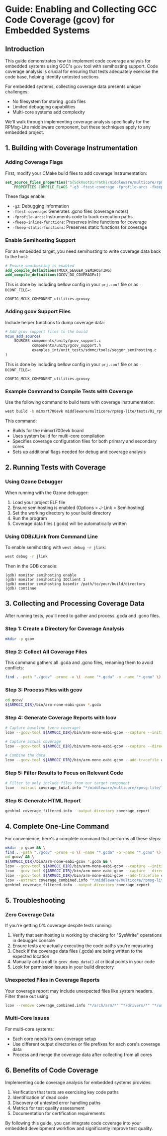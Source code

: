 # Guide: Enabling and Collecting GCC Code Coverage (gcov) for Embedded Systems

## Introduction

This guide demonstrates how to implement code coverage analysis for embedded systems using GCC's `gcov` tool with semihosting support. Code coverage analysis is crucial for ensuring that tests adequately exercise the code base, helping identify untested sections.

For embedded systems, collecting coverage data presents unique challenges:
- No filesystem for storing .gcda files
- Limited debugging capabilities 
- Multi-core systems add complexity

We'll walk through implementing coverage analysis specifically for the RPMsg-Lite middleware component, but these techniques apply to any embedded project.

## 1. Building with Coverage Instrumentation

### Adding Coverage Flags

First, modify your CMake build files to add coverage instrumentation:

```cmake
set_source_files_properties("${SdkRootDirPath}/middleware/multicore/rpmsg-lite/lib" 
    PROPERTIES COMPILE_FLAGS "-g3 -ftest-coverage -fprofile-arcs -fkeep-inline-functions -fkeep-static-functions")
```

These flags enable:
- `-g3`: Debugging information
- `-ftest-coverage`: Generates .gcno files (coverage notes)
- `-fprofile-arcs`: Instruments code to track execution paths
- `-fkeep-inline-functions`: Preserves inline functions for coverage
- `-fkeep-static-functions`: Preserves static functions for coverage

### Enable Semihosting Support

For an embedded target, you need semihosting to write coverage data back to the host:

```cmake
# Ensure semihosting is enabled
add_compile_definitions(MCUX_SEGGER_SEMIHOSTING)
add_compile_definitions(GCOV_DO_COVERAGE=1)
```

This is done by including bellow config in your `prj.conf` file or as `-DCONF_FILE=`:
```kconfig
CONFIG_MCUX_COMPONENT_utilities.gcov=y
```

### Adding gcov Support Files

Include helper functions to dump coverage data:

```cmake
# Add gcov support files to the build
mcux_add_source(
    SOURCES components/unity/gcov_support.c
            components/unity/gcov_support.h
            examples_int/unit_tests/sdmmc/tools/segger_semihosting.c
)
```

This is done by including bellow config in your `prj.conf` file or as `-DCONF_FILE=`:
```kconfig
CONFIG_MCUX_COMPONENT_utilities.gcov=y
```

### Example Command to Compile Tests with Coverage

Use the following command to build tests with coverage instrumentation:

```bash
west build -b mimxrt700evk middleware/multicore/rpmsg-lite/tests/01_rpmsg_init/primary/ --sysbuild -p always --sysbuild --config flash_debug --build-dir b_11/ -- -DCONF_FILE=$(pwd)/middleware/multicore/rpmsg-lite/tests/prj-gcov-primary.conf -Dtest_01_rpmsg_init_secondary_core_CONF_FILE=$(pwd)/middleware/multicore/rpmsg-lite/tests/prj-gcov-secondary.conf -DEXTRA_CFLAGS=-save-temps=obj -Dcore_id=cm33_core0
```

This command:
- Builds for the mimxrt700evk board
- Uses system build for multi-core compilation
- Specifies coverage configuration files for both primary and secondary cores
- Sets up additional flags needed for debug and coverage analysis

## 2. Running Tests with Coverage

### Using Ozone Debugger

When running with the Ozone debugger:

1. Load your project ELF file
2. Ensure semihosting is enabled (Options > J-Link > Semihosting)
3. Set the working directory to your build directory
4. Run the program
5. Coverage data files (.gcda) will be automatically written

### Using GDB/JLink from Command Line

To enable semihosting with `west debug -r jlink`:

```bash
west debug -r jlink
```

Then in the GDB console:

```
(gdb) monitor semihosting enable
(gdb) monitor semihosting IOClient 1
(gdb) monitor semihosting basedir /path/to/your/build/directory
(gdb) continue
```

## 3. Collecting and Processing Coverage Data

After running tests, you'll need to gather and process .gcda and .gcno files.

### Step 1: Create a Directory for Coverage Analysis

```bash
mkdir -p gcov
```

### Step 2: Collect All Coverage Files

This command gathers all .gcda and .gcno files, renaming them to avoid conflicts:

```bash
find . -path "./gcov" -prune -o \( -name "*.gcda" -o -name "*.gcno" \) -exec bash -c 'firstdir=$(echo "{}" | cut -d"/" -f2); filename=$(basename "{}"); cp "{}" "gcov/${firstdir}_${filename}"' \;
```

### Step 3: Process Files with gcov

```bash
cd gcov/
${ARMGCC_DIR}/bin/arm-none-eabi-gcov *.gcda
```

### Step 4: Generate Coverage Reports with lcov

```bash
# Capture baseline (zero coverage)
lcov --gcov-tool ${ARMGCC_DIR}/bin/arm-none-eabi-gcov --capture --initial --directory . --output-file coverage_base.info

# Capture actual coverage
lcov --gcov-tool ${ARMGCC_DIR}/bin/arm-none-eabi-gcov --capture --directory . --output-file coverage_test.info

# Combine the data
lcov --gcov-tool ${ARMGCC_DIR}/bin/arm-none-eabi-gcov --add-tracefile coverage_base.info --add-tracefile coverage_test.info --output-file coverage_total.info
```

### Step 5: Filter Results to Focus on Relevant Code

```bash
# Filter to only include files from our target component
lcov --extract coverage_total.info "*/middleware/multicore/rpmsg-lite/lib/*" --output-file coverage_filtered.info
```

### Step 6: Generate HTML Report

```bash
genhtml coverage_filtered.info --output-directory coverage_report
```

## 4. Complete One-Line Command

For convenience, here's a complete command that performs all these steps:

```bash
mkdir -p gcov && \
find . -path "./gcov" -prune -o \( -name "*.gcda" -o -name "*.gcno" \) -exec bash -c 'firstdir=$(echo "{}" | cut -d"/" -f2); filename=$(basename "{}"); cp "{}" "gcov/${firstdir}_${filename}"' \; && \
cd gcov/ && \
${ARMGCC_DIR}/bin/arm-none-eabi-gcov *.gcda && \
lcov --gcov-tool ${ARMGCC_DIR}/bin/arm-none-eabi-gcov --capture --initial --directory . --output-file coverage_base.info && \
lcov --gcov-tool ${ARMGCC_DIR}/bin/arm-none-eabi-gcov --capture --directory . --output-file coverage_test.info && \
lcov --gcov-tool ${ARMGCC_DIR}/bin/arm-none-eabi-gcov --add-tracefile coverage_base.info --add-tracefile coverage_test.info --output-file coverage_combined.info && \
lcov --extract coverage_combined.info "*/middleware/multicore/rpmsg-lite/lib/*" --output-file coverage_filtered.info && \
genhtml coverage_filtered.info --output-directory coverage_report
```

## 5. Troubleshooting

### Zero Coverage Data

If you're getting 0% coverage despite tests running:

1. Verify that semihosting is working by checking for "SysWrite" operations in debugger console
2. Ensure tests are actually executing the code paths you're measuring
3. Check if the coverage data files (.gcda) are being written to the expected location
4. Manually add a call to `gcov_dump_data()` at critical points in your code
5. Look for permission issues in your build directory

### Unexpected Files in Coverage Reports

Your coverage report may include unexpected files like system headers. Filter these out using:

```bash
lcov --remove coverage_combined.info "*/arch/arm/*" "*/drivers/*" "*/usr/local/*" --output-file coverage_filtered.info
```

### Multi-Core Issues

For multi-core systems:
- Each core needs its own coverage setup
- Use different output directories or file prefixes for each core's coverage data
- Process and merge the coverage data after collecting from all cores

## 6. Benefits of Code Coverage

Implementing code coverage analysis for embedded systems provides:

1. Verification that tests are exercising key code paths
2. Identification of dead code
3. Discovery of untested error handling paths
4. Metrics for test quality assessment
5. Documentation for certification requirements

By following this guide, you can integrate code coverage into your embedded development workflow and significantly improve test quality.
